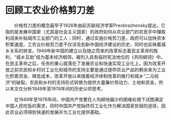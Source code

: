 # 回顾工农业价格剪刀差
　　价格剪刀差的概念最早于1926年由前苏联经济学家Preobrazhensky提出，它指的是发展中国家（尤其是社会主义国家）的政府如何从农业部门的农民手中赚取利润来补贴城市工业部门的工人；同时，通过实施价格剪刀差，政府可以加快资本积累速度。工农业价格剪刀差不仅涉及到新中国经济建设的历史，同时也反映着城乡关系的转变。1949年新中国的建立以及随之而来的改革标志着民主革命的胜利，“城乡互助”成为基本经济纲领，被列入具有临时宪法地位的《共同纲领》中。在民主革命之后，任务的重心就落在了发展农业和快速实现工业化上。因为改革开放之前农民和乡村对工业化和城市的支持主要是通过提供农业产品的剩余来为工业化积累资金、降低成本，改革开放以来随着经济体制改革的推行和城乡“二元经济”的破裂，农民和乡村的支持形式转换为提供大量廉价劳动力、土地和资金，所以本文仅分析1949年至1978年间的历史以供思考。

　　在1949年至1978年间，中国共产党要在人均耕地偏少的困难处境下试图满足中国人民吃饭的需求，同时中国共产党始终将工业化作为解决国家贫弱的途径，因此农业必须得到快速的发展并为工业化提供基础。
